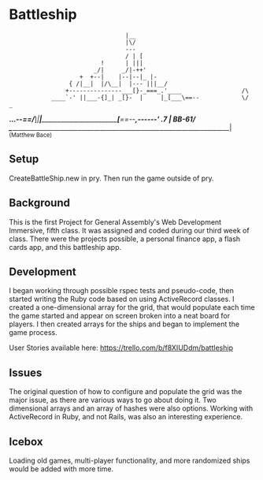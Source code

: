 <h1>Battleship</h1>


                                     |__
                                     |\/
                                     ---
                                     / | [
                              !      | |||
                            _/|     _/|-++'
                        +  +--|    |--|--|_ |-
                     { /|__|  |/\__|  |--- |||__/
                    +---------------___[}-_===_.'____                 /\
                ____`-' ||___-{]_| _[}-  |     |_[___\==--            \/   _
 __..._____--==/___]_|__|_____________________________[___\==--____,------' .7
|                                                                     BB-61/
 \_________________________________________________________________________|
  <small>(Matthew Bace)</small>

<h2>Setup</h2>
CreateBattleShip.new in pry. Then run the game outside of pry.

<h2>Background</h2>

This is the first Project for General Assembly's Web Development Immersive, fifth class. It was assigned and coded during our third week of class. There were the projects possible,  a personal finance app, a flash cards app, and this battleship app.

<h2>Development</h2>

I began working through possible rspec tests and pseudo-code, then started writing the Ruby code based on using ActiveRecord classes. I created a one-dimensional array for the grid, that would populate each time the game started and appear on screen broken into a neat board for players. I then created arrays for the ships and began to implement the game process.

User Stories available here: <a href="https://trello.com/b/f8XIUDdm/battleship">https://trello.com/b/f8XIUDdm/battleship</a>

<h2>Issues</h2>

The original question of how to configure and populate the grid was the major issue, as there are various ways to go about doing it. Two dimensional arrays and an array of hashes were also options. Working with ActiveRecord in Ruby, and not Rails, was also an interesting experience.

<h2>Icebox</h2>

Loading old games, multi-player functionality, and more randomized ships would be added with more time.
